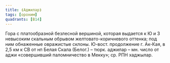 ```yaml
---
title: ⦗Аджилар⦘
tags: [ороним]
quadrants: [В14]
---
```


Гора с платообразной безлесной вершиной, которая выдается к Ю и З невысоким
скальным обрывом желтовато-коричневого оттенка; под ним обнаженные овражистые
склоны. Ю-вост. продолжение г. Ак-Кая, в 2,5 км к СВ от нп Белая Скала (Белог.)
– тюрк. аджилар – мн. число от аджи «совершивший паломничество в Мекку»; ср. РПН
хаджылар.
